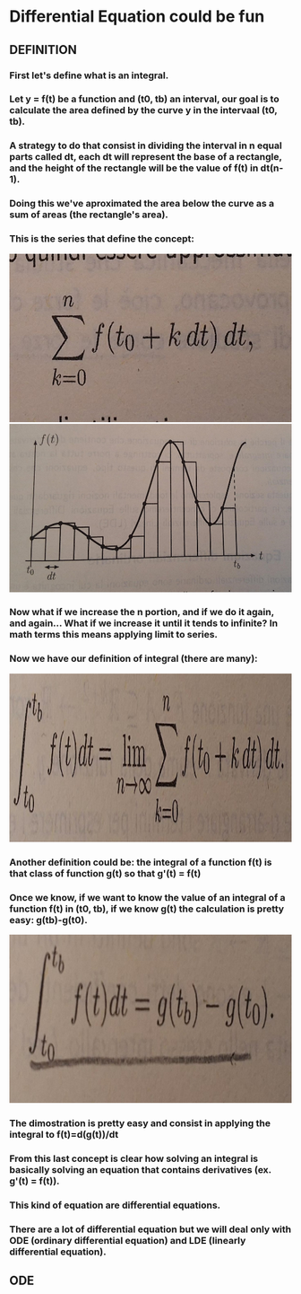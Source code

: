 # Differential Equation could be fun

## DEFINITION
### First let's define what is an integral. 
### Let y = f(t) be a function and (t0, tb) an interval, our goal is to calculate the area defined by the curve y in the intervaal (t0, tb). 
### A strategy to do that consist in dividing the interval in n equal parts called dt, each dt will represent the base of a rectangle, and the height of the rectangle will be the value of f(t) in dt(n-1). 
### Doing this we've aproximated the area below the curve as a sum of areas (the rectangle's area).
### This is the series that define the concept:

<img src="images/form1.jpg" alt="Form 1" height="300" style="display:inline-block; margin-right:20px;">
<img src="images/graf1.jpg" alt="Graph 1" height="300" style="display:inline-block;">

### Now what if we increase the n portion, and if we do it again, and again... What if we increase it until it tends to infinite? In math terms this means applying limit to series.
### Now we have our definition of integral (there are many): 

<img src="images/form2.jpg" alt="Form 1" height="300" style="display:inline-block; margin-right:20px;">

### Another definition could be: the integral of a function f(t) is that class of function g(t) so that g'(t) = f(t)
### Once we know, if we want to know the value of an integral of a function f(t) in (t0, tb), if we know g(t) the calculation is pretty easy: g(tb)-g(t0).

<img src="images/form3.jpg" alt="Form 1" height="300" style="display:inline-block; margin-right:20px;">

### The dimostration is pretty easy and consist in applying the integral to f(t)=d(g(t))/dt

### From this last concept is clear how solving an integral is basically solving an equation that contains derivatives (ex. g'(t) = f(t)).
### This kind of equation are differential equations.
### There are a lot of differential equation but we will deal only with ODE (ordinary differential equation) and LDE (linearly differential equation).

## ODE